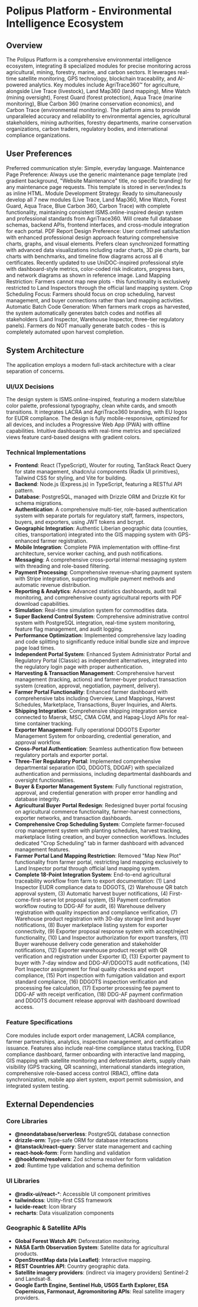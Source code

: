 # Polipus Platform - Environmental Intelligence Ecosystem

## Overview
The Polipus Platform is a comprehensive environmental intelligence ecosystem, integrating 8 specialized modules for precise monitoring across agricultural, mining, forestry, marine, and carbon sectors. It leverages real-time satellite monitoring, GPS technology, blockchain traceability, and AI-powered analytics. Key modules include AgriTrace360™ for agriculture, alongside Live Trace (livestock), Land Map360 (land mapping), Mine Watch (mining oversight), Forest Guard (forest protection), Aqua Trace (marine monitoring), Blue Carbon 360 (marine conservation economics), and Carbon Trace (environmental monitoring). The platform aims to provide unparalleled accuracy and reliability to environmental agencies, agricultural stakeholders, mining authorities, forestry departments, marine conservation organizations, carbon traders, regulatory bodies, and international compliance organizations.

## User Preferences
Preferred communication style: Simple, everyday language.
Maintenance Page Preference: Always use the generic maintenance page template (red gradient background, "Website Maintenance" title, no specific branding) for any maintenance page requests. This template is stored in server/index.ts as inline HTML.
Module Development Strategy: Ready to simultaneously develop all 7 new modules (Live Trace, Land Map360, Mine Watch, Forest Guard, Aqua Trace, Blue Carbon 360, Carbon Trace) with complete functionality, maintaining consistent ISMS.online-inspired design system and professional standards from AgriTrace360. Will create full database schemas, backend APIs, frontend interfaces, and cross-module integration for each portal.
PDF Report Design Preference: User confirmed satisfaction with enhanced professional design approach featuring comprehensive charts, graphs, and visual elements. Prefers clean synchronized formatting with advanced data visualizations including radar charts, 3D pie charts, bar charts with benchmarks, and timeline flow diagrams across all 6 certificates. Recently updated to use UniDOC-inspired professional style with dashboard-style metrics, color-coded risk indicators, progress bars, and network diagrams as shown in reference image.
Land Mapping Restriction: Farmers cannot map new plots - this functionality is exclusively restricted to Land Inspectors through the official land mapping system.
Crop Scheduling Focus: Farmers should focus on crop scheduling, harvest management, and buyer connections rather than land mapping activities.
Automatic Batch Code Generation: When farmers mark crops as harvested, the system automatically generates batch codes and notifies all stakeholders (Land Inspector, Warehouse Inspector, three-tier regulatory panels). Farmers do NOT manually generate batch codes - this is completely automated upon harvest completion.

## System Architecture
The application employs a modern full-stack architecture with a clear separation of concerns.

### UI/UX Decisions
The design system is ISMS.online-inspired, featuring a modern slate/blue color palette, professional typography, clean white cards, and smooth transitions. It integrates LACRA and AgriTrace360 branding, with EU logos for EUDR compliance. The design is fully mobile-responsive, optimized for all devices, and includes a Progressive Web App (PWA) with offline capabilities. Intuitive dashboards with real-time metrics and specialized views feature card-based designs with gradient colors.

### Technical Implementations
- **Frontend**: React (TypeScript), Wouter for routing, TanStack React Query for state management, shadcn/ui components (Radix UI primitives), Tailwind CSS for styling, and Vite for building.
- **Backend**: Node.js (Express.js) in TypeScript, featuring a RESTful API pattern.
- **Database**: PostgreSQL, managed with Drizzle ORM and Drizzle Kit for schema migrations.
- **Authentication**: A comprehensive multi-tier, role-based authentication system with separate portals for regulatory staff, farmers, inspectors, buyers, and exporters, using JWT tokens and bcrypt.
- **Geographic Integration**: Authentic Liberian geographic data (counties, cities, transportation) integrated into the GIS mapping system with GPS-enhanced farmer registration.
- **Mobile Integration**: Complete PWA implementation with offline-first architecture, service worker caching, and push notifications.
- **Messaging**: A comprehensive cross-portal internal messaging system with threading and role-based filtering.
- **Payment Processing**: Comprehensive revenue-sharing payment system with Stripe integration, supporting multiple payment methods and automatic revenue distribution.
- **Reporting & Analytics**: Advanced statistics dashboards, audit trail monitoring, and comprehensive county agricultural reports with PDF download capabilities.
- **Simulation**: Real-time simulation system for commodities data.
- **Super Backend Control System**: Comprehensive administrative control system with PostgreSQL integration, real-time system monitoring, feature flag management, and audit logging.
- **Performance Optimization**: Implemented comprehensive lazy loading and code splitting to significantly reduce initial bundle size and improve page load times.
- **Independent Portal System**: Enhanced System Administrator Portal and Regulatory Portal (Classic) as independent alternatives, integrated into the regulatory login page with proper authentication.
- **Harvesting & Transaction Management**: Comprehensive harvest management (tracking, actions) and farmer-buyer product transaction system (creation, approval, negotiation, payment, delivery).
- **Farmer Portal Functionality**: Enhanced farmer dashboard with comprehensive tabs including Overview, Land Mappings, Harvest Schedules, Marketplace, Transactions, Buyer Inquiries, and Alerts.
- **Shipping Integration**: Comprehensive shipping integration service connected to Maersk, MSC, CMA CGM, and Hapag-Lloyd APIs for real-time container tracking.
- **Exporter Management**: Fully operational DDGOTS Exporter Management System for onboarding, credential generation, and approval workflow.
- **Cross-Portal Authentication**: Seamless authentication flow between regulatory portals and exporter portal.
- **Three-Tier Regulatory Portal**: Implemented comprehensive departmental separation (DG, DDGOTS, DDGAF) with specialized authentication and permissions, including departmental dashboards and oversight functionalities.
- **Buyer & Exporter Management System**: Fully functional registration, approval, and credential generation with proper error handling and database integrity.
- **Agricultural Buyer Portal Redesign**: Redesigned buyer portal focusing on agricultural commerce functionality, farmer-harvest connections, exporter networks, and transaction dashboards.
- **Comprehensive Crop Scheduling System**: Complete farmer-focused crop management system with planting schedules, harvest tracking, marketplace listing creation, and buyer connection workflows. Includes dedicated "Crop Scheduling" tab in farmer dashboard with advanced management features.
- **Farmer Portal Land Mapping Restriction**: Removed "Map New Plot" functionality from farmer portal, restricting land mapping exclusively to Land Inspector portal through official land mapping system.
- **Complete 18-Point Integration System**: End-to-end agricultural traceability workflow from farm to export documentation: (1) Land Inspector EUDR compliance data to DDGOTS, (2) Warehouse QR batch approval system, (3) Automatic harvest buyer notifications, (4) First-come-first-serve lot proposal system, (5) Payment confirmation workflow routing to DDG-AF for audit, (6) Warehouse delivery registration with quality inspection and compliance verification, (7) Warehouse product registration with 30-day storage limit and buyer notifications, (8) Buyer marketplace listing system for exporter connectivity, (9) Exporter proposal response system with accept/reject functionality, (10) Land Inspector authorization for export transfers, (11) Buyer warehouse delivery code generation and stakeholder notifications, (12) Exporter warehouse product receipt with QR verification and registration under Exporter ID, (13) Exporter payment to buyer with 7-day window and DDG-AF/DDGOTS audit notifications, (14) Port Inspector assignment for final quality checks and export compliance, (15) Port inspection with fumigation validation and export standard compliance, (16) DDGOTS inspection verification and processing fee calculation, (17) Exporter processing fee payment to DDG-AF with receipt verification, (18) DDG-AF payment confirmation and DDGOTS document release approval with dashboard download access.

### Feature Specifications
Core modules include export order management, LACRA compliance, farmer partnerships, analytics, inspection management, and certification issuance. Features also include real-time compliance status tracking, EUDR compliance dashboard, farmer onboarding with interactive land mapping, GIS mapping with satellite monitoring and deforestation alerts, supply chain visibility (GPS tracking, QR scanning), international standards integration, comprehensive role-based access control (RBAC), offline data synchronization, mobile app alert system, export permit submission, and integrated system testing.

## External Dependencies

### Core Libraries
- **@neondatabase/serverless**: PostgreSQL database connection
- **drizzle-orm**: Type-safe ORM for database interactions
- **@tanstack/react-query**: Server state management and caching
- **react-hook-form**: Form handling and validation
- **@hookform/resolvers**: Zod schema resolver for form validation
- **zod**: Runtime type validation and schema definition

### UI Libraries
- **@radix-ui/react-***: Accessible UI component primitives
- **tailwindcss**: Utility-first CSS framework
- **lucide-react**: Icon library
- **recharts**: Data visualization components

### Geographic & Satellite APIs
- **Global Forest Watch API**: Deforestation monitoring.
- **NASA Earth Observation System**: Satellite data for agricultural products.
- **OpenStreetMap data (via Leaflet)**: Interactive mapping.
- **REST Countries API**: Country geographic data.
- **Satellite imagery providers**: (indirect via imagery providers) Sentinel-2 and Landsat-8.
- **Google Earth Engine, Sentinel Hub, USGS Earth Explorer, ESA Copernicus, Farmonaut, Agromonitoring APIs**: Real satellite imagery providers.